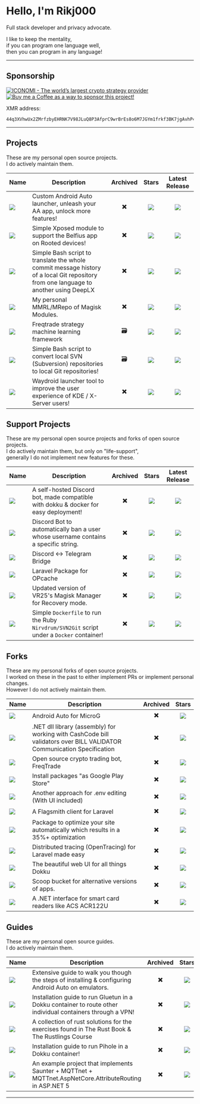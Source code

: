 # Hello, I'm Rikj000

Full stack developer and privacy advocate.

I like to keep the mentality,   
if you can program one language well,   
then you can program in any language!

---

## Sponsorship

<p align="left">
    <a href="https://www.iconomi.com/register?ref=zQQPK">
        <img src="https://img.shields.io/badge/ICONOMI-Join-blue?logo=bitcoin&logoColor=white" alt="ICONOMI - The world’s largest crypto strategy provider">
    </a> <a href="https://www.buymeacoffee.com/Rikj000">
        <img src="https://img.shields.io/badge/-Buy%20me%20a%20Coffee!-FFDD00?logo=buy-me-a-coffee&logoColor=black" alt="Buy me a Coffee as a way to sponsor this project!"> 
    </a>
</p>

XMR address:
```
44q3XVhwUx2ZMrfzbyEHRNK7V98JLuQ8P3AfprC9wrBrEs8o6M7JGYm1frkf3BK7jgAvhP47ebeuVMAMC3QVFjHd2zVqVxL
```

---

## Projects

These are my personal open source projects.   
I do actively maintain them.

| Name | Description | Archived | Stars | Latest Release |
| ---- | ----------- | :------: | :---: | :------------: |
| <a href="https://github.com/Rikj000/Android-Auto-XLauncher-Unlocked"><img src="https://img.shields.io/badge/Android--Auto--XLauncher--Unlocked-gray?logo=github&logoColor=white"></a> | Custom Android Auto launcher, unleash your AA app, unlock more features! | ✖️ | <img src="https://img.shields.io/github/stars/Rikj000/Android-Auto-XLauncher-Unlocked?style=flat&label=%20"> | <a href="https://github.com/Rikj000/Android-Auto-XLauncher-Unlocked/releases/latest"><img src="https://img.shields.io/github/v/release/Rikj000/Android-Auto-XLauncher-Unlocked?include_prereleases&label=%20"></a> |
| <a href="https://github.com/Rikj000/Belfius-Root"><img src="https://img.shields.io/badge/Belfius--Root-gray?logo=github&logoColor=white"></a> | Simple Xposed module to support the Belfius app on Rooted devices! | ✖️ | <img src="https://img.shields.io/github/stars/Rikj000/Belfius-Root?style=flat&label=%20"> | <a href="https://github.com/Rikj000/Belfius-Root/releases/latest"><img src="https://img.shields.io/github/v/release/Rikj000/Belfius-Root?include_prereleases&label=%20"></a> |
| <a href="https://github.com/Rikj000/Git-DeepL-Translator"><img src="https://img.shields.io/badge/Git--DeepL--Translator-gray?logo=github&logoColor=white"></a> | Simple Bash script to translate the whole commit message history of a local Git repository<br>from one language to another using DeepLX | ✖️ | <img src="https://img.shields.io/github/stars/Rikj000/Git-DeepL-Translator?style=flat&label=%20"> | <a href="https://github.com/Rikj000/Git-DeepL-Translator/releases/latest"><img src="https://img.shields.io/github/v/release/Rikj000/Git-DeepL-Translator?include_prereleases&label=%20"></a> |
| <a href="https://github.com/Rikj000/Magisk-Modules-Rikj000-Repo"><img src="https://img.shields.io/badge/Magisk--Modules--Rikj000--Repo-gray?logo=github&logoColor=white"></a> | My personal MMRL/MRepo of Magisk Modules. | ✖️ | <img src="https://img.shields.io/github/stars/Rikj000/Magisk-Modules-Rikj000-Repo?style=flat&label=%20"> | <a href="https://github.com/Rikj000/Magisk-Modules-Rikj000-Repo/releases/latest"><img src="https://img.shields.io/github/v/release/Rikj000/Magisk-Modules-Rikj000-Repo?include_prereleases&label=%20"></a> |
| <a href="https://github.com/Rikj000/MoniGoMani"><img src="https://img.shields.io/badge/MoniGoMani-gray?logo=github&logoColor=white"/></a> | Freqtrade strategy machine learning framework | 🗃️ | <img src="https://img.shields.io/github/stars/Rikj000/MoniGoMani?style=flat&label=%20"> | <a href="https://github.com/Rikj000/MoniGoMani/releases/latest"><img src="https://img.shields.io/github/v/release/Rikj000/MoniGoMani?include_prereleases&label=%20"></a> |
| <a href="https://github.com/Rikj000/SVN-to-Git-convert"><img src="https://img.shields.io/badge/SVN--to--Git--convert-gray?logo=github&logoColor=white"/></a> | Simple Bash script to convert local SVN (Subversion) repositories to local Git repositories! | 🗃️ | <img src="https://img.shields.io/github/stars/Rikj000/SVN-to-Git-convert?style=flat&label=%20"> | <a href="https://github.com/Rikj000/SVN-to-Git-convert/releases/latest"><img src="https://img.shields.io/github/v/release/Rikj000/SVN-to-Git-convert?include_prereleases&label=%20"></a> |
| <a href="https://github.com/Rikj000/XWaydroid"><img src="https://img.shields.io/badge/XWaydroid-gray?logo=github&logoColor=white"/></a> | Waydroid launcher tool to improve the user experience of KDE / X-Server users! | ✖️ | <img src="https://img.shields.io/github/stars/Rikj000/XWaydroid?style=flat&label=%20"> | <a href="https://github.com/Rikj000/XWaydroid/releases/latest"><img src="https://img.shields.io/github/v/release/Rikj000/XWaydroid?include_prereleases&label=%20"></a> |

## Support Projects

These are my personal open source projects and forks of open source projects.   
I do actively maintain them, but only on "life-support",   
generally I do not implement new features for these.

| Name | Description | Archived | Stars | Latest Release |
| ---- | ----------- | :------: | :---: | :------------: |
| <a href="https://github.com/Rikj000/CleanChat-AutoClearChannel-Docker"><img src="https://img.shields.io/badge/CleanChat--AutoClearChannel--Docker-gray?logo=github&logoColor=white"/></a> | A self-hosted Discord bot, made compatible with dokku & docker for easy deployment! | ✖️ | <img src="https://img.shields.io/github/stars/Rikj000/CleanChat-AutoClearChannel-Docker?style=flat&label=%20"> | <a href="https://github.com/Rikj000/CleanChat-AutoClearChannel-Docker/releases/latest"><img src="https://img.shields.io/github/v/release/Rikj000/CleanChat-AutoClearChannel-Docker?include_prereleases&label=%20"></a> |
| <a href="https://github.com/Rikj000/Discord-Auto-Ban"><img src="https://img.shields.io/badge/Discord--Auto--Ban-gray?logo=github&logoColor=white"/></a> | Discord Bot to automatically ban a user whose username contains a specific string. | ✖️ | <img src="https://img.shields.io/github/stars/Rikj000/Discord-Auto-Ban?style=flat&label=%20"> | <a href="https://github.com/Rikj000/Discord-Auto-Ban/releases/latest"><img src="https://img.shields.io/github/v/release/Rikj000/Discord-Auto-Ban?include_prereleases&label=%20"></a> |
| <a href="https://github.com/Rikj000/Discord-Telegram-Bridge"><img src="https://img.shields.io/badge/Discord--Telegram--Bridge-gray?logo=github&logoColor=white"/></a> | Discord <-> Telegram Bridge | ✖️ | <img src="https://img.shields.io/github/stars/Rikj000/Discord-Telegram-Bridge?style=flat&label=%20"> | <a href="https://github.com/Rikj000/Discord-Telegram-Bridge/releases/latest"><img src="https://img.shields.io/github/v/release/Rikj000/Discord-Telegram-Bridge?include_prereleases&label=%20"></a> |
| <a href="https://github.com/Rikj000/Laravel-OPCache"><img src="https://img.shields.io/badge/Laravel--OPCache-gray?logo=github&logoColor=white"/></a> | Laravel Package for OPcache | ✖️ | <img src="https://img.shields.io/github/stars/Rikj000/Laravel-OPCache?style=flat&label=%20"> | <a href="https://github.com/Rikj000/Laravel-OPCache/releases/latest"><img src="https://img.shields.io/github/v/release/Rikj000/Laravel-OPCache?include_prereleases&label=%20"></a> |
| <a href="https://github.com/Rikj000/Magisk-Manager-for-Recovery-Mode"><img src="https://img.shields.io/badge/Magisk--Manager--for--Recovery--Mode-gray?logo=github&logoColor=white"/></a> | Updated version of VR25's Magisk Manager for Recovery mode. | ✖️ | <img src="https://img.shields.io/github/stars/Rikj000/Magisk-Manager-for-Recovery-Mode?style=flat&label=%20"> | <a href="https://github.com/Rikj000/Magisk-Manager-for-Recovery-Mode/releases/latest"><img src="https://img.shields.io/github/v/release/Rikj000/Magisk-Manager-for-Recovery-Mode?include_prereleases&label=%20"></a> |
| <a href="https://github.com/Rikj000/Ruby-SVN2Git-Docker"><img src="https://img.shields.io/badge/Ruby--SVN2Git--Docker-gray?logo=github&logoColor=white"/></a> | Simple `Dockerfile` to run the Ruby `Nirvdrum/SVN2Git` script under a `Docker` container! | ✖️ | <img src="https://img.shields.io/github/stars/Rikj000/Ruby-SVN2Git-Docker?style=flat&label=%20"> | <a href="https://github.com/Rikj000/Ruby-SVN2Git-Docker/releases/latest"><img src="https://img.shields.io/github/v/release/Rikj000/Ruby-SVN2Git-Docker?include_prereleases&label=%20"></a> |

## Forks

These are my personal forks of open source projects.   
I worked on these in the past to either implement PRs or implement personal changes.   
However I do not actively maintain them.

| Name | Description | Archived | Stars |
| ---- | ----------- | :------: | :---: |
| <a href="https://github.com/Rikj000/AndroidAuto4MicroG"><img src="https://img.shields.io/badge/AndroidAuto4MicroG-gray?logo=github&logoColor=white"/></a> | Android Auto for MicroG | ✖️ | <img src="https://img.shields.io/github/stars/Rikj000/AndroidAuto4MicroG?style=flat&label=%20"> |
| <a href="https://github.com/Rikj000/CashCode"><img src="https://img.shields.io/badge/CashCode-gray?logo=github&logoColor=white"/></a> | .NET dll library (assembly) for working with CashCode bill validators over BILL VALIDATOR Communication Specification | ✖️ | <img src="https://img.shields.io/github/stars/Rikj000/CashCode?style=flat&label=%20"> |
| <a href="https://github.com/Rikj000/FreqTrade"><img src="https://img.shields.io/badge/FreqTrade-gray?logo=github&logoColor=white"/></a> | Open source crypto trading bot, FreqTrade | ✖️ | <img src="https://img.shields.io/github/stars/Rikj000/Freqtrade?style=flat&label=%20"> |
| <a href="https://github.com/Rikj000/KingInstaller"><img src="https://img.shields.io/badge/KingInstaller-gray?logo=github&logoColor=white"/></a> | Install packages "as Google Play Store" | ✖️ | <img src="https://img.shields.io/github/stars/Rikj000/KingInstaller?style=flat&label=%20"> |
| <a href="https://github.com/Rikj000/Laravel-EnvEditor"><img src="https://img.shields.io/badge/Laravel--EnvEditor-gray?logo=github&logoColor=white"/></a> | Another approach for .env editing (With UI included) | ✖️ | <img src="https://img.shields.io/github/stars/Rikj000/Laravel-EnvEditor?style=flat&label=%20"> |
| <a href="https://github.com/Rikj000/Laravel-Flagsmith"><img src="https://img.shields.io/badge/Laravel--Flagsmith-gray?logo=github&logoColor=white"/></a> | A Flagsmith client for Laravel | ✖️ | <img src="https://img.shields.io/github/stars/Rikj000/Laravel-Flagsmith?style=flat&label=%20"> |
| <a href="https://github.com/Rikj000/Laravel-Page-Speed"><img src="https://img.shields.io/badge/Laravel--Page--Speed-gray?logo=github&logoColor=white"/></a> | Package to optimize your site automatically which results in a 35%+ optimization | ✖️ | <img src="https://img.shields.io/github/stars/Rikj000/Laravel-Page-Speed?style=flat&label=%20"> |
| <a href="https://github.com/Rikj000/Laravel-Tracing"><img src="https://img.shields.io/badge/Laravel--Tracing-gray?logo=github&logoColor=white"/></a> | Distributed tracing (OpenTracing) for Laravel made easy | ✖️ | <img src="https://img.shields.io/github/stars/Rikj000/Laravel-Tracing?style=flat&label=%20"> |
| <a href="https://github.com/Rikj000/Ledokku"><img src="https://img.shields.io/badge/Ledokku-gray?logo=github&logoColor=white"/></a> | The beautiful web UI for all things Dokku | ✖️ | <img src="https://img.shields.io/github/stars/Rikj000/Ledokku?style=flat&label=%20"> |
| <a href="https://github.com/Rikj000/Scoop-Versions-Bucket"><img src="https://img.shields.io/badge/Scoop--Versions--Bucket-gray?logo=github&logoColor=white"/></a> | Scoop bucket for alternative versions of apps. | ✖️ | <img src="https://img.shields.io/github/stars/Rikj000/Scoop-Versions-Bucket?style=flat&label=%20"> |
| <a href="https://github.com/Rikj000/SnappyWinscard"><img src="https://img.shields.io/badge/SnappyWinscard-gray?logo=github&logoColor=white"/></a> | A .NET interface for smart card readers like ACS ACR122U | ✖️ | <img src="https://img.shields.io/github/stars/Rikj000/SnappyWinscard?style=flat&label=%20"> |


## Guides

These are my personal open source guides.   
I do actively maintain them.

| Name | Description | Archived | Stars |
| ---- | ----------- | :------: | :---: |
| <a href="https://github.com/Rikj000/Android-Auto-Ultimate-Dev-Unit"><img src="https://img.shields.io/badge/Android--Auto--Ultimate--Dev--Unit-gray?logo=github&logoColor=white"/></a> | Extensive guide to walk you though the steps of installing & configuring Android Auto on emulators. | ✖️ | <img src="https://img.shields.io/github/stars/Rikj000/Android-Auto-Ultimate-Dev-Unit?style=flat&label=%20"> |
| <a href="https://github.com/Rikj000/Gluetun-Dokku-Installation"><img src="https://img.shields.io/badge/Gluetun--Dokku--Installation-gray?logo=github&logoColor=white"/></a> | Installation guide to run Gluetun in a Dokku container to route other individual containers through a VPN! | ✖️ | <img src="https://img.shields.io/github/stars/Rikj000/Gluetun-Dokku-Installation?style=flat&label=%20"> |
| <a href="https://github.com/Rikj000/Learning-Rust"><img src="https://img.shields.io/badge/Learning--Rust-gray?logo=github&logoColor=white"/></a> | A collection of rust solutions for the exercises found in The Rust Book & The Rustlings Course | ✖️ | <img src="https://img.shields.io/github/stars/Rikj000/Learning-Rust?style=flat&label=%20"> |
| <a href="https://github.com/Rikj000/Pihole-Dokku-Installation"><img src="https://img.shields.io/badge/Pihole--Dokku--Installation-gray?logo=github&logoColor=white"/></a> | Installation guide to run Pihole in a Dokku container! | ✖️ | <img src="https://img.shields.io/github/stars/Rikj000/Pihole-Dokku-Installation?style=flat&label=%20"> |
| <a href="https://github.com/Rikj000/Saunter-MQTTnet-AspNet5-AttributeRouting-ExampleProject"><img src="https://img.shields.io/badge/Saunter--MQTTnet--AspNet5--AttributeRouting--ExampleProject-gray?logo=github&logoColor=white"/></a> | An example project that implements Saunter + MQTTnet + MQTTnet.AspNetCore.AttributeRouting in ASP.NET 5 | ✖️ | <img src="https://img.shields.io/github/stars/Rikj000/Saunter-MQTTnet-AspNet5-AttributeRouting-ExampleProject?style=flat&label=%20"> |

---
